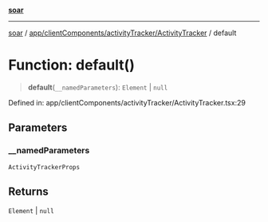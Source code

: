 [**soar**](../../../../../README.md)

***

[soar](../../../../../modules.md) / [app/clientComponents/activityTracker/ActivityTracker](../README.md) / default

# Function: default()

> **default**(`__namedParameters`): `Element` \| `null`

Defined in: app/clientComponents/activityTracker/ActivityTracker.tsx:29

## Parameters

### \_\_namedParameters

`ActivityTrackerProps`

## Returns

`Element` \| `null`
